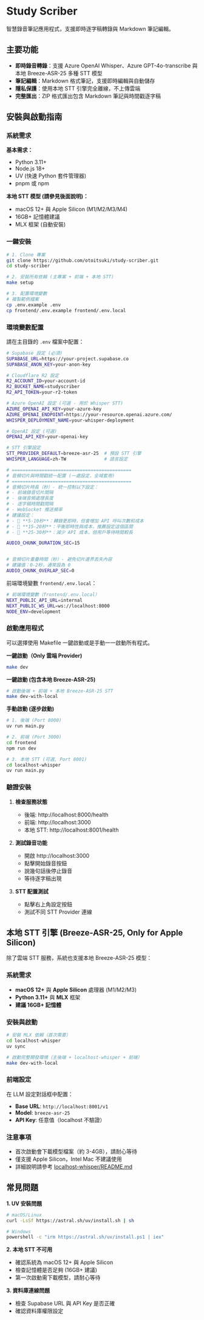 # Study Scriber

智慧錄音筆記應用程式，支援即時逐字稿轉錄與 Markdown 筆記編輯。

## 主要功能

- **即時錄音轉錄**：支援 Azure OpenAI Whisper、Azure GPT-4o-transcribe  與本地 Breeze-ASR-25 多種 STT 模型
- **筆記編輯**：Markdown 格式筆記，支援即時編輯與自動儲存
- **隱私保護**：使用本地 STT 引擎完全離線，不上傳雲端
- **完整匯出**：ZIP 格式匯出包含 Markdown 筆記與時間戳逐字稿

## 安裝與啟動指南

### 系統需求

**基本需求：**
- Python 3.11+
- Node.js 18+
- UV (快速 Python 套件管理器)
- pnpm 或 npm

**本地 STT 模型 (請參見後面說明)：**
- macOS 12+ 與 Apple Silicon (M1/M2/M3/M4)
- 16GB+ 記憶體建議
- MLX 框架 (自動安裝)

### 一鍵安裝

```bash
# 1. Clone 專案
git clone https://github.com/otoitsuki/study-scriber.git
cd study-scriber

# 2. 安裝所有依賴 (主專案 + 前端 + 本地 STT)
make setup

# 3. 配置環境變數
# 複製範例檔案
cp .env.example .env
cp frontend/.env.example frontend/.env.local

```

### 環境變數配置

請在主目錄的 `.env` 檔案中配置：

```bash
# Supabase 設定 (必須)
SUPABASE_URL=https://your-project.supabase.co
SUPABASE_ANON_KEY=your-anon-key

# Cloudflare R2 設定
R2_ACCOUNT_ID=your-account-id
R2_BUCKET_NAME=studyscriber
R2_API_TOKEN=your-r2-token

# Azure OpenAI 設定 (可選 - 用於 Whisper STT)
AZURE_OPENAI_API_KEY=your-azure-key
AZURE_OPENAI_ENDPOINT=https://your-resource.openai.azure.com/
WHISPER_DEPLOYMENT_NAME=your-whisper-deployment

# OpenAI 設定 (可選)
OPENAI_API_KEY=your-openai-key

# STT 引擎設定
STT_PROVIDER_DEFAULT=breeze-asr-25  # 預設 STT 引擎
WHISPER_LANGUAGE=zh-TW              # 語言設定

# ============================================
# 音頻切片與時間戳統一配置 (一處設定，全域套用)
# ============================================
# 音頻切片時長（秒）- 統一控制以下設定：
# - 前端錄音切片間隔
# - 後端音頻處理長度  
# - 逐字稿時間戳間隔
# - WebSocket 推送頻率
# 建議設定：
# - 🔸 **5-10秒**：轉錄更即時，但會增加 API 呼叫次數和成本
# - 🔸 **15-20秒**：平衡即時性與成本，推薦設定這個區間
# - 🔸 **25-30秒**：減少 API 成本，但用戶等待時間較長

AUDIO_CHUNK_DURATION_SEC=15


# 音頻切片重疊時間（秒）- 避免切片邊界丟失內容
# 建議值：0-2秒，通常設為 0
AUDIO_CHUNK_OVERLAP_SEC=0
```

前端環境變數 `frontend/.env.local`：

```bash
# 前端環境變數（frontend/.env.local）
NEXT_PUBLIC_API_URL=internal
NEXT_PUBLIC_WS_URL=ws://localhost:8000
NODE_ENV=development
```

### 啟動應用程式

可以選擇使用 Makefile 一鍵啟動或是手動一一啟動所有程式。

**一鍵啟動（Only 雲端 Provider)**
```bash
make dev
```

**一鍵啟動 (包含本地 Breeze-ASR-25)**
```bash
# 啟動後端 + 前端 + 本地 Breeze-ASR-25 STT
make dev-with-local
```

**手動啟動 (逐步啟動)**
```bash
# 1. 後端 (Port 8000)
uv run main.py

# 2. 前端 (Port 3000)
cd frontend
npm run dev

# 3. 本地 STT (可選, Port 8001)
cd localhost-whisper
uv run main.py
```

### 驗證安裝

1. **檢查服務狀態**
   - 後端: http://localhost:8000/health
   - 前端: http://localhost:3000
   - 本地 STT: http://localhost:8001/health

2. **測試錄音功能**
   - 開啟 http://localhost:3000
   - 點擊開始錄音按鈕
   - 說幾句話後停止錄音
   - 等待逐字稿出現

3. **STT 配置測試**
   - 點擊右上角設定按鈕
   - 測試不同 STT Provider 連線


## 本地 STT 引擎 (Breeze-ASR-25, Only for Apple Silicon)

除了雲端 STT 服務，系統也支援本地 Breeze-ASR-25 模型：

### 系統需求
- **macOS 12+** 與 **Apple Silicon** 處理器 (M1/M2/M3)
- **Python 3.11+** 與 **MLX** 框架
- **建議 16GB+ 記憶體**

### 安裝與啟動
```bash
# 安裝 MLX 依賴（首次需要）
cd localhost-whisper
uv sync

# 啟動完整開發環境（主後端 + localhost-whisper + 前端）
make dev-with-local
```

### 前端設定
在 LLM 設定對話框中配置：
- **Base URL**: `http://localhost:8001/v1`
- **Model**: `breeze-asr-25` 
- **API Key**: 任意值（localhost 不驗證）


### 注意事項
- 首次啟動會下載模型檔案（約 3-4GB），請耐心等待
- 僅支援 Apple Silicon，Intel Mac 不建議使用
- 詳細說明請參考 [localhost-whisper/README.md](localhost-whisper/README.md)


## 常見問題

**1. UV 安裝問題**
```bash
# macOS/Linux
curl -LsSf https://astral.sh/uv/install.sh | sh

# Windows
powershell -c "irm https://astral.sh/uv/install.ps1 | iex"
```

**2. 本地 STT 不可用**
- 確認系統為 macOS 12+ 與 Apple Silicon
- 檢查記憶體是否足夠 (16GB+ 建議)
- 第一次啟動需下載模型，請耐心等待

**3. 資料庫連線問題**
- 檢查 Supabase URL 與 API Key 是否正確
- 確認資料庫權限設定
